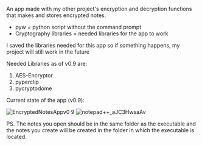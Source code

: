 
An app made with my other project's encryption and decryption functions that makes and stores encrypted notes.
- pyw = python script without the command prompt
- Cryptography libraries = needed libraries for the app to work

I saved the libraries needed for this app so if something happens, my project will still work in the future

Needed Libraries as of v0.9 are:
  1. AES-Encryptor
  2. pyperclip
  3. pycryptodome

Current state of the app (v0.9):

![EncryptedNotesAppv0 9](https://user-images.githubusercontent.com/85651296/180082339-bf3d1e97-f952-4b8b-831e-7a80427bbb46.png)
![notepad++_aJC3HwsaAv](https://user-images.githubusercontent.com/85651296/180485252-ddf09206-ef4f-4660-b194-cac60baec4e7.png)

PS. The notes you open should be in the same folder as the executable and the notes you create will be created in the folder in which the executable is located.

